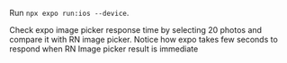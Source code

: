 Run `npx expo run:ios --device`.

Check expo image picker response time by selecting 20 photos and compare it with RN image picker. Notice how expo takes few seconds to respond when RN Image picker result is immediate
